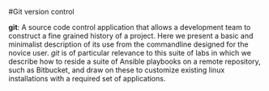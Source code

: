 #Git version control

**git**: A source code control application that allows a development team to construct a fine grained history of a project. Here we present a basic and minimalist description of its use from the commandline designed for the novice user. *git* is of particular relevance to this suite of labs in which we describe how to reside a suite of Ansible playbooks on a remote repository, such as Bitbucket, and draw on these to customize existing linux installations with a required set of applications.




